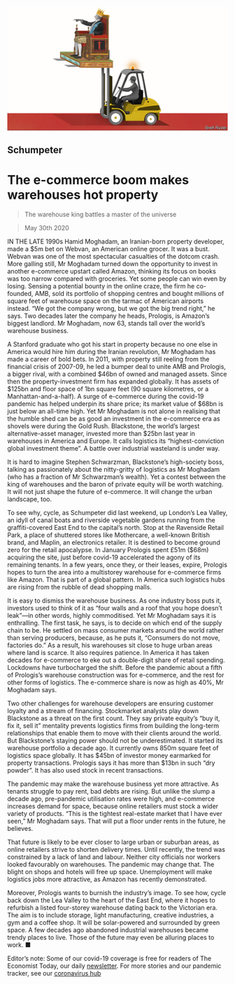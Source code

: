 ![](./images/20200530_WBD000_0.jpg)

## Schumpeter

# The e-commerce boom makes warehouses hot property

> The warehouse king battles a master of the universe

> May 30th 2020

IN THE LATE 1990s Hamid Moghadam, an Iranian-born property developer, made a $5m bet on Webvan, an American online grocer. It was a bust. Webvan was one of the most spectacular casualties of the dotcom crash. More galling still, Mr Moghadam turned down the opportunity to invest in another e-commerce upstart called Amazon, thinking its focus on books was too narrow compared with groceries. Yet some people can win even by losing. Sensing a potential bounty in the online craze, the firm he co-founded, AMB, sold its portfolio of shopping centres and bought millions of square feet of warehouse space on the tarmac of American airports instead. “We got the company wrong, but we got the big trend right,” he says. Two decades later the company he heads, Prologis, is Amazon’s biggest landlord. Mr Moghadam, now 63, stands tall over the world’s warehouse business.

A Stanford graduate who got his start in property because no one else in America would hire him during the Iranian revolution, Mr Moghadam has made a career of bold bets. In 2011, with property still reeling from the financial crisis of 2007-09, he led a bumper deal to unite AMB and Prologis, a bigger rival, with a combined $46bn of owned and managed assets. Since then the property-investment firm has expanded globally. It has assets of $125bn and floor space of 1bn square feet (90 square kilometres, or a Manhattan-and-a-half). A surge of e-commerce during the covid-19 pandemic has helped underpin its share price; its market value of $68bn is just below an all-time high. Yet Mr Moghadam is not alone in realising that the humble shed can be as good an investment in the e-commerce era as shovels were during the Gold Rush. Blackstone, the world’s largest alternative-asset manager, invested more than $25bn last year in warehouses in America and Europe. It calls logistics its “highest-conviction global investment theme”. A battle over industrial wasteland is under way.

It is hard to imagine Stephen Schwarzman, Blackstone’s high-society boss, talking as passionately about the nitty-gritty of logistics as Mr Moghadam (who has a fraction of Mr Schwarzman’s wealth). Yet a contest between the king of warehouses and the baron of private equity will be worth watching. It will not just shape the future of e-commerce. It will change the urban landscape, too.



To see why, cycle, as Schumpeter did last weekend, up London’s Lea Valley, an idyll of canal boats and riverside vegetable gardens running from the graffiti-covered East End to the capital’s north. Stop at the Ravenside Retail Park, a place of shuttered stores like Mothercare, a well-known British brand, and Maplin, an electronics retailer. It is destined to become ground zero for the retail apocalypse. In January Prologis spent £51m ($68m) acquiring the site, just before covid-19 accelerated the agony of its remaining tenants. In a few years, once they, or their leases, expire, Prologis hopes to turn the area into a multistorey warehouse for e-commerce firms like Amazon. That is part of a global pattern. In America such logistics hubs are rising from the rubble of dead shopping malls.

It is easy to dismiss the warehouse business. As one industry boss puts it, investors used to think of it as “four walls and a roof that you hope doesn’t leak”—in other words, highly commoditised. Yet Mr Moghadam says it is enthralling. The first task, he says, is to decide on which end of the supply chain to be. He settled on mass consumer markets around the world rather than serving producers, because, as he puts it, “Consumers do not move, factories do.” As a result, his warehouses sit close to huge urban areas where land is scarce. It also requires patience. In America it has taken decades for e-commerce to eke out a double-digit share of retail spending. Lockdowns have turbocharged the shift. Before the pandemic about a fifth of Prologis’s warehouse construction was for e-commerce, and the rest for other forms of logistics. The e-commerce share is now as high as 40%, Mr Moghadam says.

Two other challenges for warehouse developers are ensuring customer loyalty and a stream of financing. Stockmarket analysts play down Blackstone as a threat on the first count. They say private equity’s “buy it, fix it, sell it” mentality prevents logistics firms from building the long-term relationships that enable them to move with their clients around the world. But Blackstone’s staying power should not be underestimated. It started its warehouse portfolio a decade ago. It currently owns 850m square feet of logistics space globally. It has $45bn of investor money earmarked for property transactions. Prologis says it has more than $13bn in such “dry powder”. It has also used stock in recent transactions.

The pandemic may make the warehouse business yet more attractive. As tenants struggle to pay rent, bad debts are rising. But unlike the slump a decade ago, pre-pandemic utilisation rates were high, and e-commerce increases demand for space, because online retailers must stock a wider variety of products. “This is the tightest real-estate market that I have ever seen,” Mr Moghadam says. That will put a floor under rents in the future, he believes.

That future is likely to be ever closer to large urban or suburban areas, as online retailers strive to shorten delivery times. Until recently, the trend was constrained by a lack of land and labour. Neither city officials nor workers looked favourably on warehouses. The pandemic may change that. The blight on shops and hotels will free up space. Unemployment will make logistics jobs more attractive, as Amazon has recently demonstrated.

Moreover, Prologis wants to burnish the industry’s image. To see how, cycle back down the Lea Valley to the heart of the East End, where it hopes to refurbish a listed four-storey warehouse dating back to the Victorian era. The aim is to include storage, light manufacturing, creative industries, a gym and a coffee shop. It will be solar-powered and surrounded by green space. A few decades ago abandoned industrial warehouses became trendy places to live. Those of the future may even be alluring places to work. ■

Editor’s note: Some of our covid-19 coverage is free for readers of The Economist Today, our daily [newsletter](https://www.economist.com/https://my.economist.com/user#newsletter). For more stories and our pandemic tracker, see our [coronavirus hub](https://www.economist.com//news/2020/03/11/the-economists-coverage-of-the-coronavirus)